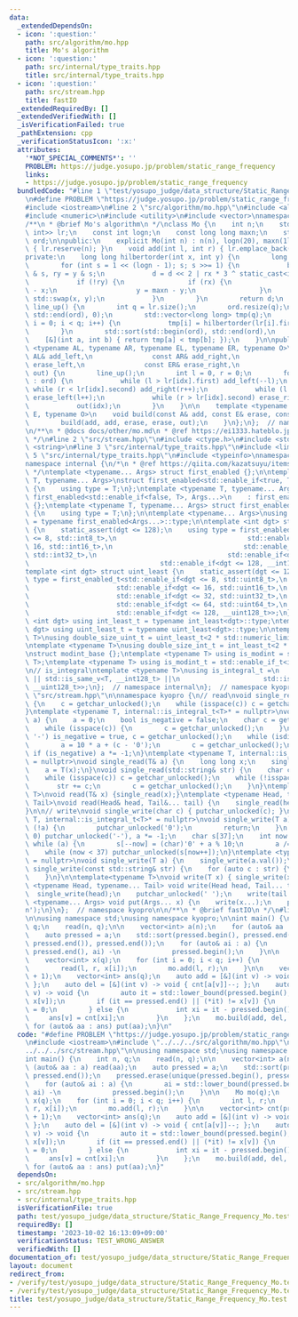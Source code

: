 ```yaml
---
data:
  _extendedDependsOn:
  - icon: ':question:'
    path: src/algorithm/mo.hpp
    title: Mo's algorithm
  - icon: ':question:'
    path: src/internal/type_traits.hpp
    title: src/internal/type_traits.hpp
  - icon: ':question:'
    path: src/stream.hpp
    title: fastIO
  _extendedRequiredBy: []
  _extendedVerifiedWith: []
  _isVerificationFailed: true
  _pathExtension: cpp
  _verificationStatusIcon: ':x:'
  attributes:
    '*NOT_SPECIAL_COMMENTS*': ''
    PROBLEM: https://judge.yosupo.jp/problem/static_range_frequency
    links:
    - https://judge.yosupo.jp/problem/static_range_frequency
  bundledCode: "#line 1 \"test/yosupo_judge/data_structure/Static_Range_Frequency_Mo.test.cpp\"\
    \n#define PROBLEM \"https://judge.yosupo.jp/problem/static_range_frequency\"\n\
    #include <iostream>\n#line 2 \"src/algorithm/mo.hpp\"\n#include <algorithm>\n\
    #include <numeric>\n#include <utility>\n#include <vector>\nnamespace kyopro {\n\
    /**\n * @brief Mo's algorithm\n */\nclass Mo {\n    int n;\n    std::vector<std::pair<int,\
    \ int>> lr;\n    const int logn;\n    const long long maxn;\n    std::vector<int>\
    \ ord;\n\npublic:\n    explicit Mo(int n) : n(n), logn(20), maxn(1ll << logn)\
    \ { lr.reserve(n); }\n    void add(int l, int r) { lr.emplace_back(l, r); }\n\n\
    private:\n    long long hilbertorder(int x, int y) {\n        long long d = 0;\n\
    \        for (int s = 1 << (logn - 1); s; s >>= 1) {\n            bool rx = x\
    \ & s, ry = y & s;\n            d = d << 2 | rx * 3 ^ static_cast<int>(ry);\n\
    \            if (!ry) {\n                if (rx) {\n                    x = maxn\
    \ - x;\n                    y = maxn - y;\n                }\n               \
    \ std::swap(x, y);\n            }\n        }\n        return d;\n    }\n    void\
    \ line_up() {\n        int q = lr.size();\n        ord.resize(q);\n        std::iota(std::begin(ord),\
    \ std::end(ord), 0);\n        std::vector<long long> tmp(q);\n        for (int\
    \ i = 0; i < q; i++) {\n            tmp[i] = hilbertorder(lr[i].first, lr[i].second);\n\
    \        }\n        std::sort(std::begin(ord), std::end(ord),\n              \
    \    [&](int a, int b) { return tmp[a] < tmp[b]; });\n    }\n\npublic:\n    template\
    \ <typename AL, typename AR, typename EL, typename ER, typename O>\n    void build(const\
    \ AL& add_left,\n               const AR& add_right,\n               const EL&\
    \ erase_left,\n               const ER& erase_right,\n               const O&\
    \ out) {\n        line_up();\n        int l = 0, r = 0;\n        for (auto idx\
    \ : ord) {\n            while (l > lr[idx].first) add_left(--l);\n           \
    \ while (r < lr[idx].second) add_right(r++);\n            while (l < lr[idx].first)\
    \ erase_left(l++);\n            while (r > lr[idx].second) erase_right(--r);\n\
    \            out(idx);\n        }\n    }\n\n    template <typename A, typename\
    \ E, typename O>\n    void build(const A& add, const E& erase, const O& out) {\n\
    \        build(add, add, erase, erase, out);\n    }\n};\n};  // namespace kyopro\n\
    \n/**\n * @docs docs/other/mo.md\n * @ref https://ei1333.hateblo.jp/entry/2017/09/11/211011\n\
    \ */\n#line 2 \"src/stream.hpp\"\n#include <ctype.h>\n#include <stdio.h>\n#include\
    \ <string>\n#line 3 \"src/internal/type_traits.hpp\"\n#include <limits>\n#line\
    \ 5 \"src/internal/type_traits.hpp\"\n#include <typeinfo>\nnamespace kyopro {\n\
    namespace internal {\n/*\n * @ref https://qiita.com/kazatsuyu/items/f8c3b304e7f8b35263d8\n\
    \ */\ntemplate <typename... Args> struct first_enabled {};\n\ntemplate <typename\
    \ T, typename... Args>\nstruct first_enabled<std::enable_if<true, T>, Args...>\
    \ {\n    using type = T;\n};\ntemplate <typename T, typename... Args>\nstruct\
    \ first_enabled<std::enable_if<false, T>, Args...>\n    : first_enabled<Args...>\
    \ {};\ntemplate <typename T, typename... Args> struct first_enabled<T, Args...>\
    \ {\n    using type = T;\n};\n\ntemplate <typename... Args>\nusing first_enabled_t\
    \ = typename first_enabled<Args...>::type;\n\ntemplate <int dgt> struct int_least\
    \ {\n    static_assert(dgt <= 128);\n    using type = first_enabled_t<std::enable_if<dgt\
    \ <= 8, std::int8_t>,\n                                 std::enable_if<dgt <=\
    \ 16, std::int16_t>,\n                                 std::enable_if<dgt <= 32,\
    \ std::int32_t>,\n                                 std::enable_if<dgt <= 64, std::int64_t>,\n\
    \                                 std::enable_if<dgt <= 128, __int128_t>>;\n};\n\
    template <int dgt> struct uint_least {\n    static_assert(dgt <= 128);\n    using\
    \ type = first_enabled_t<std::enable_if<dgt <= 8, std::uint8_t>,\n           \
    \                      std::enable_if<dgt <= 16, std::uint16_t>,\n           \
    \                      std::enable_if<dgt <= 32, std::uint32_t>,\n           \
    \                      std::enable_if<dgt <= 64, std::uint64_t>,\n           \
    \                      std::enable_if<dgt <= 128, __uint128_t>>;\n};\n\ntemplate\
    \ <int dgt> using int_least_t = typename int_least<dgt>::type;\ntemplate <int\
    \ dgt> using uint_least_t = typename uint_least<dgt>::type;\n\ntemplate <typename\
    \ T>\nusing double_size_uint_t = uint_least_t<2 * std::numeric_limits<T>::digits>;\n\
    \ntemplate <typename T>\nusing double_size_int_t = int_least_t<2 * std::numeric_limits<T>::digits>;\n\
    \nstruct modint_base {};\ntemplate <typename T> using is_modint = std::is_base_of<modint_base,\
    \ T>;\ntemplate <typename T> using is_modint_t = std::enable_if_t<is_modint<T>::value>;\n\
    \n// is_integral\ntemplate <typename T>\nusing is_integral_t =\n    std::enable_if_t<std::is_integral_v<T>\
    \ || std::is_same_v<T, __int128_t> ||\n                     std::is_same_v<T,\
    \ __uint128_t>>;\n};  // namespace internal\n};  // namespace kyopro\n#line 6\
    \ \"src/stream.hpp\"\n\nnamespace kyopro {\n// read\nvoid single_read(char& c)\
    \ {\n    c = getchar_unlocked();\n    while (isspace(c)) c = getchar_unlocked();\n\
    }\ntemplate <typename T, internal::is_integral_t<T>* = nullptr>\nvoid single_read(T&\
    \ a) {\n    a = 0;\n    bool is_negative = false;\n    char c = getchar_unlocked();\n\
    \    while (isspace(c)) {\n        c = getchar_unlocked();\n    }\n    if (c ==\
    \ '-') is_negative = true, c = getchar_unlocked();\n    while (isdigit(c)) {\n\
    \        a = 10 * a + (c - '0');\n        c = getchar_unlocked();\n    }\n   \
    \ if (is_negative) a *= -1;\n}\ntemplate <typename T, internal::is_modint_t<T>*\
    \ = nullptr>\nvoid single_read(T& a) {\n    long long x;\n    single_read(x);\n\
    \    a = T(x);\n}\nvoid single_read(std::string& str) {\n    char c = getchar_unlocked();\n\
    \    while (isspace(c)) c = getchar_unlocked();\n    while (!isspace(c)) {\n \
    \       str += c;\n        c = getchar_unlocked();\n    }\n}\ntemplate<typename\
    \ T>\nvoid read(T& x) {single_read(x);}\ntemplate <typename Head, typename...\
    \ Tail>\nvoid read(Head& head, Tail&... tail) {\n    single_read(head), read(tail...);\n\
    }\n\n// write\nvoid single_write(char c) { putchar_unlocked(c); }\ntemplate <typename\
    \ T, internal::is_integral_t<T>* = nullptr>\nvoid single_write(T a) {\n    if\
    \ (!a) {\n        putchar_unlocked('0');\n        return;\n    }\n    if (a <\
    \ 0) putchar_unlocked('-'), a *= -1;\n    char s[37];\n    int now = 37;\n   \
    \ while (a) {\n        s[--now] = (char)'0' + a % 10;\n        a /= 10;\n    }\n\
    \    while (now < 37) putchar_unlocked(s[now++]);\n}\ntemplate <typename T, internal::is_modint_t<T>*\
    \ = nullptr>\nvoid single_write(T a) {\n    single_write(a.val());\n}\n\nvoid\
    \ single_write(const std::string& str) {\n    for (auto c : str) {\n        putchar_unlocked(c);\n\
    \    }\n}\n\ntemplate<typename T>\nvoid write(T x) { single_write(x); }\ntemplate\
    \ <typename Head, typename... Tail> void write(Head head, Tail... tail) {\n  \
    \  single_write(head);\n    putchar_unlocked(' ');\n    write(tail...);\n}\ntemplate\
    \ <typename... Args> void put(Args... x) {\n    write(x...);\n    putchar_unlocked('\\\
    n');\n}\n};  // namespace kyopro\n\n/**\n * @brief fastIO\n */\n#line 5 \"test/yosupo_judge/data_structure/Static_Range_Frequency_Mo.test.cpp\"\
    \n\nusing namespace std;\nusing namespace kyopro;\n\nint main() {\n    int n,\
    \ q;\n    read(n, q);\n\n    vector<int> a(n);\n    for (auto& aa : a) read(aa);\n\
    \    auto pressed = a;\n    std::sort(pressed.begin(), pressed.end());\n    pressed.erase(unique(pressed.begin(),\
    \ pressed.end()), pressed.end());\n    for (auto& ai : a) {\n        ai = std::lower_bound(pressed.begin(),\
    \ pressed.end(), ai) -\n             pressed.begin();\n    }\n\n    Mo mo(q);\n\
    \    vector<int> x(q);\n    for (int i = 0; i < q; i++) {\n        int l, r;\n\
    \        read(l, r, x[i]);\n        mo.add(l, r);\n    }\n\n    vector<int> cnt(pressed.size()\
    \ + 1);\n    vector<int> ans(q);\n    auto add = [&](int v) -> void { cnt[a[v]]++;\
    \ };\n    auto del = [&](int v) -> void { cnt[a[v]]--; };\n    auto out = [&](int\
    \ v) -> void {\n        auto it = std::lower_bound(pressed.begin(), pressed.end(),\
    \ x[v]);\n        if (it == pressed.end() || (*it) != x[v]) {\n            ans[v]\
    \ = 0;\n        } else {\n            int xi = it - pressed.begin();\n       \
    \     ans[v] = cnt[xi];\n        }\n    };\n    mo.build(add, del, out);\n   \
    \ for (auto& aa : ans) put(aa);\n}\n"
  code: "#define PROBLEM \"https://judge.yosupo.jp/problem/static_range_frequency\"\
    \n#include <iostream>\n#include \"../../../src/algorithm/mo.hpp\"\n#include \"\
    ../../../src/stream.hpp\"\n\nusing namespace std;\nusing namespace kyopro;\n\n\
    int main() {\n    int n, q;\n    read(n, q);\n\n    vector<int> a(n);\n    for\
    \ (auto& aa : a) read(aa);\n    auto pressed = a;\n    std::sort(pressed.begin(),\
    \ pressed.end());\n    pressed.erase(unique(pressed.begin(), pressed.end()), pressed.end());\n\
    \    for (auto& ai : a) {\n        ai = std::lower_bound(pressed.begin(), pressed.end(),\
    \ ai) -\n             pressed.begin();\n    }\n\n    Mo mo(q);\n    vector<int>\
    \ x(q);\n    for (int i = 0; i < q; i++) {\n        int l, r;\n        read(l,\
    \ r, x[i]);\n        mo.add(l, r);\n    }\n\n    vector<int> cnt(pressed.size()\
    \ + 1);\n    vector<int> ans(q);\n    auto add = [&](int v) -> void { cnt[a[v]]++;\
    \ };\n    auto del = [&](int v) -> void { cnt[a[v]]--; };\n    auto out = [&](int\
    \ v) -> void {\n        auto it = std::lower_bound(pressed.begin(), pressed.end(),\
    \ x[v]);\n        if (it == pressed.end() || (*it) != x[v]) {\n            ans[v]\
    \ = 0;\n        } else {\n            int xi = it - pressed.begin();\n       \
    \     ans[v] = cnt[xi];\n        }\n    };\n    mo.build(add, del, out);\n   \
    \ for (auto& aa : ans) put(aa);\n}"
  dependsOn:
  - src/algorithm/mo.hpp
  - src/stream.hpp
  - src/internal/type_traits.hpp
  isVerificationFile: true
  path: test/yosupo_judge/data_structure/Static_Range_Frequency_Mo.test.cpp
  requiredBy: []
  timestamp: '2023-10-02 16:13:09+09:00'
  verificationStatus: TEST_WRONG_ANSWER
  verifiedWith: []
documentation_of: test/yosupo_judge/data_structure/Static_Range_Frequency_Mo.test.cpp
layout: document
redirect_from:
- /verify/test/yosupo_judge/data_structure/Static_Range_Frequency_Mo.test.cpp
- /verify/test/yosupo_judge/data_structure/Static_Range_Frequency_Mo.test.cpp.html
title: test/yosupo_judge/data_structure/Static_Range_Frequency_Mo.test.cpp
---
```

